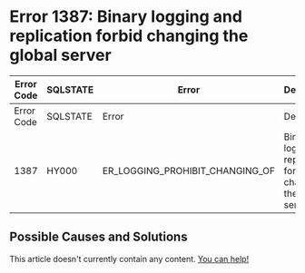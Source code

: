 
# Error 1387: Binary logging and replication forbid changing the global server


| Error Code | SQLSTATE | Error | Description |
| --- | --- | --- | --- |
| Error Code | SQLSTATE | Error | Description |
| 1387 | HY000 | ER_LOGGING_PROHIBIT_CHANGING_OF | Binary logging and replication forbid changing the global server %s |




## Possible Causes and Solutions


This article doesn't currently contain any content. [You can help!](/en/writing-and-editing-knowledge-base-articles/)

